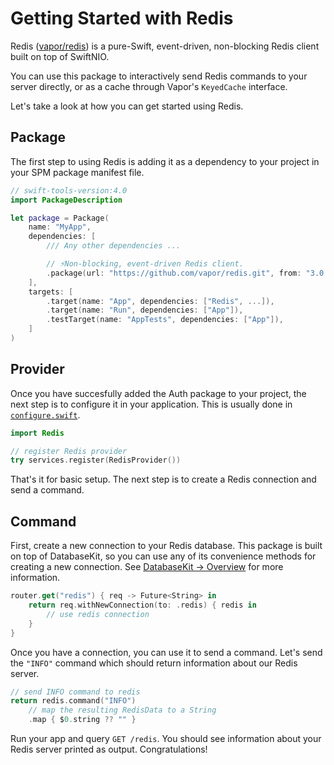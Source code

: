 # Getting Started with Redis

Redis ([vapor/redis](https://github.com/vapor/redis)) is a pure-Swift, event-driven, non-blocking Redis client built on top of SwiftNIO.

You can use this package to interactively send Redis commands to your server directly, or as a cache through Vapor's `KeyedCache` interface. 

Let's take a look at how you can get started using Redis.

## Package

The first step to using Redis is adding it as a dependency to your project in your SPM package manifest file.

```swift
// swift-tools-version:4.0
import PackageDescription

let package = Package(
    name: "MyApp",
    dependencies: [
        /// Any other dependencies ...

        // ⚡️Non-blocking, event-driven Redis client.
        .package(url: "https://github.com/vapor/redis.git", from: "3.0.0"),
    ],
    targets: [
        .target(name: "App", dependencies: ["Redis", ...]),
        .target(name: "Run", dependencies: ["App"]),
        .testTarget(name: "AppTests", dependencies: ["App"]),
    ]
)
```

## Provider

Once you have succesfully added the Auth package to your project, the next step is to configure it in your application. This is usually done in [`configure.swift`](../getting-started/structure.md#configureswift).

```swift
import Redis

// register Redis provider
try services.register(RedisProvider())
```

That's it for basic setup. The next step is to create a Redis connection and send a command.

## Command

First, create a new connection to your Redis database. This package is built on top of DatabaseKit, so you can use any of its convenience methods for creating a new connection. See [DatabaseKit &rarr; Overview](../database-kit/overview.md) for more information.

```swift
router.get("redis") { req -> Future<String> in
    return req.withNewConnection(to: .redis) { redis in
        // use redis connection
    }
}
```

Once you have a connection, you can use it to send a command. Let's send the `"INFO"` command which should return information about our Redis server.

```swift
// send INFO command to redis
return redis.command("INFO")
    // map the resulting RedisData to a String
    .map { $0.string ?? "" }
```

Run your app and query `GET /redis`. You should see information about your Redis server printed as output. Congratulations!

